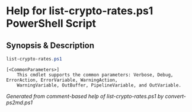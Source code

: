 # Help for list-crypto-rates.ps1 PowerShell Script

## Synopsis & Description
```powershell
list-crypto-rates.ps1 

```

```
[<CommonParameters>]
    This cmdlet supports the common parameters: Verbose, Debug, ErrorAction, ErrorVariable, WarningAction, 
    WarningVariable, OutBuffer, PipelineVariable, and OutVariable.
```

*Generated from comment-based help of list-crypto-rates.ps1 by convert-ps2md.ps1*
